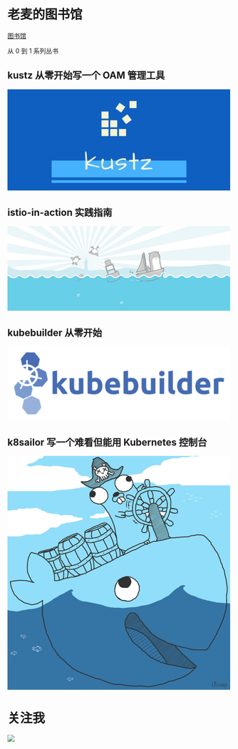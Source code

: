 # 老麦的图书馆

[图书馆](https://tangx.in/books/)

从 0 到 1 系列丛书

## kustz 从零开始写一个 OAM 管理工具

[<img src="./kustz/img/kustz-logo.jpg" width="500px">](/books/kustz/)

## istio-in-action 实践指南

[<img src="./istio-in-action/imgs/gopher-istio.jpeg" width="500px">](/books/istio-in-action/)

## kubebuilder 从零开始

[<img src="./kubebuilder-zero-to-one/img/kubehuilder-logo.png" width="500px">](/books/kubebuilder-zero-to-one/)

## k8sailor 写一个难看但能用 Kubernetes 控制台

[<img src="./k8sailor/assets/img/gopher-pirate.jpg" width="500px">](/books/k8sailor/)


# 关注我

<img src="https://tangx.in/assets/images/wx-qrcode.png" width="500px">
